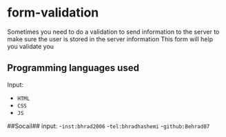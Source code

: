 # form-validation

Sometimes you need to do a validation to send information to the server to make sure the user is stored in the server information   This form will help you validate you

## Programming languages used ##
Input:
- `HTML`
- `CSS`
- `JS`

##Socail##
input:
-`inst:bhrad2006`
-`tel:bhradhashemi`
-`github:Behrad07`
